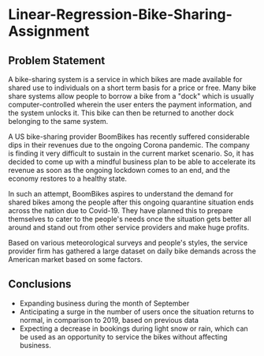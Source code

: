 # Linear-Regression-Bike-Sharing-Assignment

<!-- You can include any other section that is pertinent to your problem -->

## Problem Statement
A bike-sharing system is a service in which bikes are made available for shared use to individuals on a short term basis for a price or free. Many bike share systems allow people to borrow a bike from a "dock" which is usually computer-controlled wherein the user enters the payment information, and the system unlocks it. This bike can then be returned to another dock belonging to the same system.

A US bike-sharing provider BoomBikes has recently suffered considerable dips in their revenues due to the ongoing Corona pandemic. The company is finding it very difficult to sustain in the current market scenario. So, it has decided to come up with a mindful business plan to be able to accelerate its revenue as soon as the ongoing lockdown comes to an end, and the economy restores to a healthy state.

In such an attempt, BoomBikes aspires to understand the demand for shared bikes among the people after this ongoing quarantine situation ends across the nation due to Covid-19. They have planned this to prepare themselves to cater to the people's needs once the situation gets better all around and stand out from other service providers and make huge profits.

Based on various meteorological surveys and people's styles, the service provider firm has gathered a large dataset on daily bike demands across the American market based on some factors.

<!-- You don't have to answer all the questions - just the ones relevant to your project. -->

## Conclusions
* Expanding business during the month of September
* Anticipating a surge in the number of users once the situation returns to normal, in comparison to 2019, based on previous data
* Expecting a decrease in bookings during light snow or rain, which can be used as an opportunity to service the bikes without affecting business.

<!-- You don't have to answer all the questions - just the ones relevant to your project. -->

<!-- Optional -->
<!-- ## License -->
<!-- This project is open source and available under the [... License](). -->

<!-- You don't have to include all sections - just the one's relevant to your project -->
